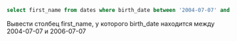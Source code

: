 ```sql
select first_name from dates where birth_date between '2004-07-07' and '2006-07-07';
```
Вывести столбец first_name, у которого birth_date находится между 2004-07-07 и 2006-07-07